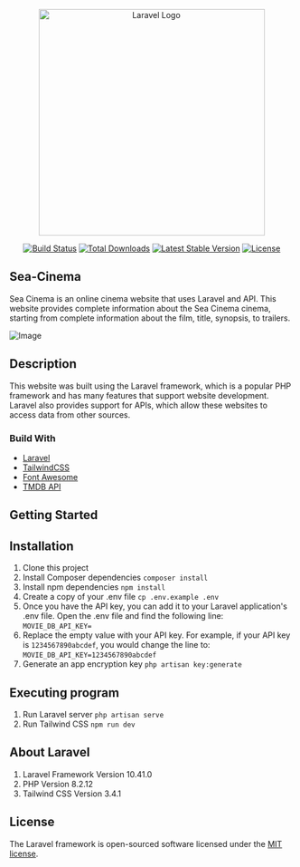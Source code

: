 <p align="center"><a href="https://laravel.com" target="_blank"><img src="https://raw.githubusercontent.com/laravel/art/master/logo-lockup/5%20SVG/2%20CMYK/1%20Full%20Color/laravel-logolockup-cmyk-red.svg" width="400" alt="Laravel Logo"></a></p>

<p align="center">
<a href="https://github.com/laravel/framework/actions"><img src="https://github.com/laravel/framework/workflows/tests/badge.svg" alt="Build Status"></a>
<a href="https://packagist.org/packages/laravel/framework"><img src="https://img.shields.io/packagist/dt/laravel/framework" alt="Total Downloads"></a>
<a href="https://packagist.org/packages/laravel/framework"><img src="https://img.shields.io/packagist/v/laravel/framework" alt="Latest Stable Version"></a>
<a href="https://packagist.org/packages/laravel/framework"><img src="https://img.shields.io/packagist/l/laravel/framework" alt="License"></a>
</p>

## Sea-Cinema

Sea Cinema is an online cinema website that uses Laravel and API. This website provides complete information about the Sea Cinema cinema, starting from complete information about the film, title, synopsis, to trailers.

![Image](https://github.com/aliazhar-id/Sea-Cinema\public\assets)

## Description

This website was built using the Laravel framework, which is a popular PHP framework and has many features that support website development. Laravel also provides support for APIs, which allow these websites to access data from other sources.

### Build With

* [Laravel](https://laravel.com/)
* [TailwindCSS](https://tailwindcss.com/)
* [Font Awesome](https://fontawesome.com/)
* [TMDB API](https://www.themoviedb.org/)

## Getting Started

## Installation

1. Clone this project
2. Install Composer dependencies `composer install`
3. Install npm dependencies `npm install`
4. Create a copy of your .env file `cp .env.example .env`
5. Once you have the API key, you can add it to your Laravel application's .env file. Open the .env file and find the following line: `MOVIE_DB_API_KEY=`
6. Replace the empty value with your API key. For example, if your API key is `1234567890abcdef`, you would change the line to: `MOVIE_DB_API_KEY=1234567890abcdef`
7. Generate an app encryption key `php artisan key:generate`

## Executing program

1. Run Laravel server `php artisan serve`
2. Run Tailwind CSS `npm run dev`

## About Laravel

1. Laravel Framework Version 10.41.0
2. PHP Version 8.2.12
3. Tailwind CSS Version 3.4.1

## License

The Laravel framework is open-sourced software licensed under the [MIT license](https://opensource.org/licenses/MIT).

